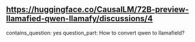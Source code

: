 ## https://huggingface.co/CausalLM/72B-preview-llamafied-qwen-llamafy/discussions/4

contains_question: yes
question_part: How to convert qwen to llamafield?